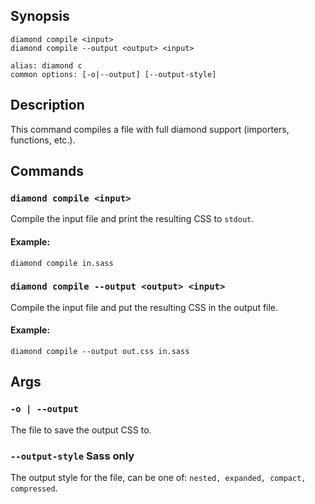 ## Synopsis
```
diamond compile <input>
diamond compile --output <output> <input>

alias: diamond c
common options: [-o|--output] [--output-style]
```

## Description
This command compiles a file with full diamond support (importers, functions, etc.).

## Commands
### **`diamond compile <input>`** 

  Compile the input file and print the resulting CSS to `stdout`.

  #### Example:
  ```
diamond compile in.sass
  ```


### **`diamond compile --output <output> <input>`**

  Compile the input file and put the resulting CSS in the output file.

  #### Example:
  ```
diamond compile --output out.css in.sass
  ```



## Args
### **`-o | --output`**

  The file to save the output CSS to.



### **`--output-style`** <span class="tag is-warning">Sass only</span>

  The output style for the file, can be one of: `nested, expanded, compact, compressed`.